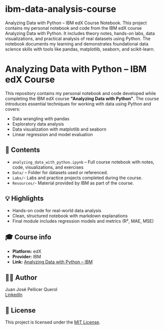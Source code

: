 # ibm-data-analysis-course
 Analyzing Data with Python – IBM edX Course Notebook.  This project contains my personal notebook and code from the IBM edX course Analyzing Data with Python. It includes theory notes, hands-on labs, data visualizations, and practical analysis of real datasets using Python.  The notebook documents my learning and demonstrates foundational data science skills with tools like pandas, matplotlib, seaborn, and scikit-learn.

# Analyzing Data with Python – IBM edX Course

This repository contains my personal notebook and code developed while completing the IBM edX course **"Analyzing Data with Python"**. The course introduces essential techniques for working with data using Python and covers:

- Data wrangling with pandas
- Exploratory data analysis
- Data visualization with matplotlib and seaborn
- Linear regression and model evaluation

## 📘 Contents

- `analyzing_data_with_python.ipynb` – Full course notebook with notes, code, visualizations, and exercises
- `Data/` – Folder for datasets used or referenced.
- `Labs/`- Labs and practice projects completed during the course.
- `Resources/`- Material provided by IBM as part of the course.

## 💡 Highlights

- Hands-on code for real-world data analysis
- Clean, structured notebook with markdown explanations
- Final module includes regression models and metrics (R², MAE, MSE)

## 🎓 Course info

- **Platform:** edX  
- **Provider:** IBM  
- **Link:** [Analyzing Data with Python – IBM](https://www.edx.org/course/analyzing-data-with-python)

## 🧑‍💻 Author

Juan José Pellicer Querol  
[LinkedIn](https://www.linkedin.com/in/juan-jos%C3%A9-pellicer-querol/)  

## 📜 License

This project is licensed under the [MIT License](LICENSE).
